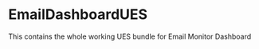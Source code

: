 EmailDashboardUES
=================

This contains the whole working UES bundle for Email Monitor Dashboard
